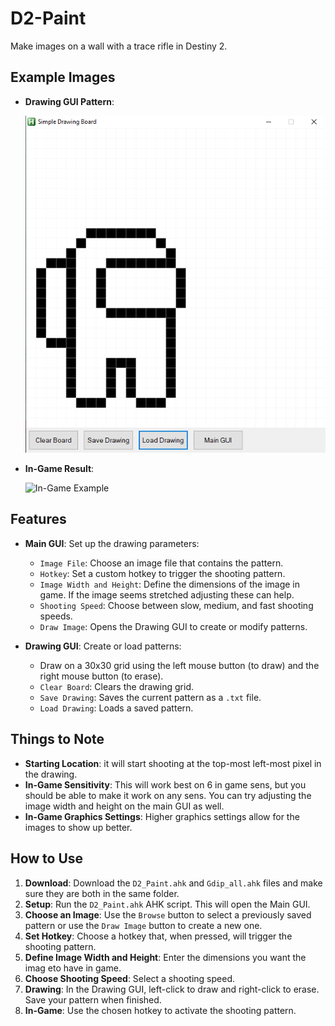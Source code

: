 # D2-Paint

Make images on a wall with a trace rifle in Destiny 2.

## Example Images

- **Drawing GUI Pattern**:
  
    ![Drawing GUI Example](/images/in_GUI_amogus.png)

- **In-Game Result**:
  
    ![In-Game Example](/images/in_game_amogus.png)

## Features

- **Main GUI**: Set up the drawing parameters:
    - `Image File`: Choose an image file that contains the pattern.
    - `Hotkey`: Set a custom hotkey to trigger the shooting pattern.
    - `Image Width and Height`: Define the dimensions of the image in game. If the image seems stretched adjusting these can help.
    - `Shooting Speed`: Choose between slow, medium, and fast shooting speeds.
    - `Draw Image`: Opens the Drawing GUI to create or modify patterns.

- **Drawing GUI**: Create or load patterns:
    - Draw on a 30x30 grid using the left mouse button (to draw) and the right mouse button (to erase).
    - `Clear Board`: Clears the drawing grid.
    - `Save Drawing`: Saves the current pattern as a `.txt` file.
    - `Load Drawing`: Loads a saved pattern.

## Things to Note

- **Starting Location**: it will start shooting at the top-most left-most pixel in the drawing.
- **In-Game Sensitivity**: This will work best on 6 in game sens, but you should be able to make it work on any sens. You can try adjusting the image width and height on the main GUI as well. 
- **In-Game Graphics Settings**: Higher graphics settings allow for the images to show up better. 

## How to Use

1. **Download**: Download the `D2_Paint.ahk` and `Gdip_all.ahk` files and make sure they are both in the same folder.
2. **Setup**: Run the `D2_Paint.ahk` AHK script. This will open the Main GUI.
3. **Choose an Image**: Use the `Browse` button to select a previously saved pattern or use the `Draw Image` button to create a new one.
4. **Set Hotkey**: Choose a hotkey that, when pressed, will trigger the shooting pattern.
5. **Define Image Width and Height**: Enter the dimensions you want the imag eto have in game.
6. **Choose Shooting Speed**: Select a shooting speed.
7. **Drawing**: In the Drawing GUI, left-click to draw and right-click to erase. Save your pattern when finished.
8. **In-Game**: Use the chosen hotkey to activate the shooting pattern.
